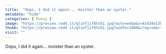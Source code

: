 ```yaml
---
title:  "Oops, I did it again... moister than an oyster."
metadate: "hide"
categories: [ Pussy ]
image: "https://preview.redd.it/qliofjif8tn51.jpg?auto=webp&s=41d34e13bfe16682dd46ff4cf33a7378cdcc49e0"
thumb: "https://preview.redd.it/qliofjif8tn51.jpg?width=1080&crop=smart&auto=webp&s=fee4fbf26bea6da6fffa2a9a7116d129a6f46159"
visit: ""
---
```

Oops, I did it again... moister than an oyster.
